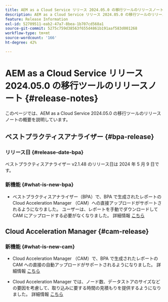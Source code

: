 ```yaml
---
title: AEM as a Cloud Service リリース 2024.05.0 の移行ツールのリリースノート
description: AEM as a Cloud Service リリース 2024.05.0 の移行ツールのリリースノート
feature: Release Information
exl-id: 52709511-eab2-47a7-8bea-1b707cd568a1
source-git-commit: 5275c759d38563f655d4861b191aaf583d001268
workflow-type: tm+mt
source-wordcount: '166'
ht-degree: 42%

---
```


# AEM as a Cloud Service リリース 2024.05.0 の移行ツールのリリースノート {#release-notes}

このページでは、AEM as a Cloud Service 2024.05.0 の移行ツールのリリースノートの概要を説明しています。

## ベストプラクティスアナライザー {#bpa-release}

### リリース日 {#release-date-bpa}

ベストプラクティスアナライザー v2.1.48 のリリース日は 2024 年 5 月 9 日です。

### 新機能 {#what-is-new-bpa}

* ベストプラクティスアナライザー（BPA）で、BPA で生成されたレポートの Cloud Acceleration Manager （CAM）への直接アップロードがサポートされるようになりました。 ユーザーは、レポートを手動でダウンロードして CAM にアップロードする必要がなくなりました。 詳細情報 [こちら](https://experienceleague.adobe.com/en/docs/experience-manager-cloud-service/content/migration-journey/cloud-migration/best-practices-analyzer/using-best-practices-analyzer)

## Cloud Acceleration Manager {#cam-release}

### 新機能 {#what-is-new-cam}

* Cloud Acceleration Manager （CAM）で、BPA で生成されたレポートの CAM への直接の自動アップロードがサポートされるようになりました。 詳細情報 [こちら](https://experienceleague.adobe.com/en/docs/experience-manager-cloud-service/content/migration-journey/cloud-acceleration-manager/using-cam/cam-readiness-phase#best-practices-analysis)

* Cloud Acceleration Manager では、ノード数、データストアのサイズなどの要因を考慮して、取り込みに要する時間の見積もりを提供するようになりました。 詳細情報 [こちら](https://experienceleague.adobe.com/en/docs/experience-manager-cloud-service/content/migration-journey/cloud-migration/content-transfer-tool/ingesting-content)
